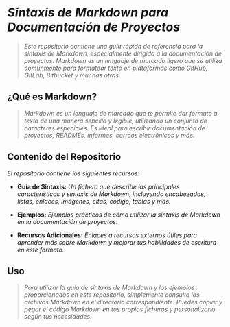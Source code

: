 # ***Sintaxis de Markdown para Documentación de Proyectos***

> *Este repositorio contiene una guía rápida de referencia para la sintaxis de Markdown, especialmente dirigida a la documentación de proyectos. Markdown es un lenguaje de marcado ligero que se utiliza comúnmente para formatear texto en plataformas como GitHub, GitLab, Bitbucket y muchas otras.*

## **¿Qué es Markdown?**

> *Markdown es un lenguaje de marcado que te permite dar formato a texto de una manera sencilla y legible, utilizando un conjunto de caracteres especiales. Es ideal para escribir documentación de proyectos, READMEs, informes, correos electrónicos y más.*

## **Contenido del Repositorio**

*El repositorio contiene los siguientes recursos:*

- **Guía de Sintaxis:** *Un fichero que describe las principales características y sintaxis de Markdown, incluyendo encabezados, listas, enlaces, imágenes, citas, código, tablas y más.*

- **Ejemplos:** *Ejemplos prácticos de cómo utilizar la sintaxis de Markdown en la documentación de proyectos.*

- **Recursos Adicionales:** *Enlaces a recursos externos útiles para aprender más sobre Markdown y mejorar tus habilidades de escritura en este formato.*

## **Uso**

> *Para utilizar la guía de sintaxis de Markdown y los ejemplos proporcionados en este repositorio, simplemente consulta los archivos Markdown en el directorio correspondiente. Puedes copiar y pegar el código Markdown en tus propios ficheros y personalizarlo según tus necesidades.*
